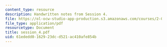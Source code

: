```yaml
---
content_type: resource
description: Handwritten notes from Session 4.
file: https://ol-ocw-studio-app-production.s3.amazonaws.com/courses/2-032-dynamics-fall-2004/61ededd0162923dcd521ac410afe854b_session_4.pdf
file_type: application/pdf
resourcetype: Document
title: session_4.pdf
uid: 61ededd0-1629-23dc-d521-ac410afe854b
---
```

